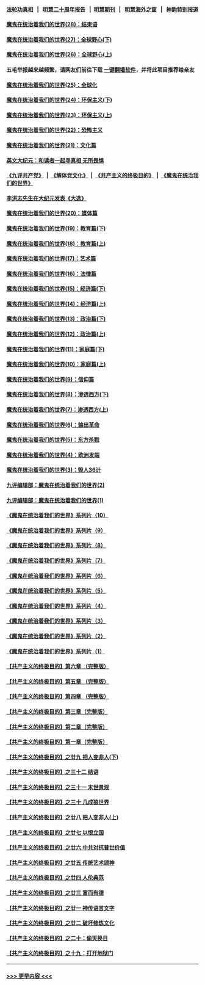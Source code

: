 #### [法轮功真相](https://github.com/gfw-breaker/truth/blob/master/README.md?t=0) &nbsp;&nbsp;|&nbsp;&nbsp; [明慧二十周年报告](https://github.com/gfw-breaker/mh-reports/blob/master/README.md?t=0) &nbsp;&nbsp;|&nbsp;&nbsp;[明慧期刊](https://github.com/gfw-breaker/mh-qikan) &nbsp;&nbsp;|&nbsp;&nbsp; [明慧海外之窗](https://github.com/gfw-breaker/mh-news/blob/master/README.md?t=0) &nbsp;&nbsp;|&nbsp;&nbsp; [神韵特别报道](https://github.com/gfw-breaker/mh-news/blob/master/shenyun.md?t=0)
#### [魔鬼在统治着我们的世界(28)：结束语](../pages/nsc422/n10936246.md?t=06202201) 
#### [魔鬼在统治着我们的世界(27)：全球野心(下)](../pages/nsc422/n10928319.md?t=06202201) 
#### [魔鬼在统治着我们的世界(26)：全球野心(上)](../pages/nsc422/n10900318.md?t=06202201) 
#### 五毛举报越来越频繁，请网友们前往下载 [一键翻墙软件](https://github.com/gfw-breaker/ssr-accounts)，并将此项目推荐给亲友
#### [魔鬼在统治着我们的世界(25)：全球化](../pages/nsc422/n10788205.md?t=06202201) 
#### [魔鬼在统治着我们的世界(24)：环保主义(下)](../pages/nsc422/n10695307.md?t=06202201) 
#### [魔鬼在统治着我们的世界(23)：环保主义(上)](../pages/nsc422/n10688613.md?t=06202201) 
#### [魔鬼在统治着我们的世界(22)：恐怖主义](../pages/nsc422/n10614727.md?t=06202201) 
#### [魔鬼在统治着我们的世界(21)：文化篇](../pages/nsc422/n10597706.md?t=06202201) 
#### [英文大纪元：和读者一起寻真相 无所畏惧](../pages/nsc422/n12542027.md?t=06202201) 
#### [《九评共产党》](https://github.com/begood0513/9ping.md/blob/master/README.md) &nbsp;|&nbsp; [《解体党文化》](../../../../jtdwh.md/blob/master/README.md)  &nbsp;|&nbsp; [《共产主义的终极目的》](../../../../gczydzjmd.md/blob/master/README.md) &nbsp;|&nbsp; [《魔鬼在统治我们的世界》](../../../../mgztzwmdsj.md/blob/master/README.md) 
#### [李洪志先生在大纪元发表《大选》](../pages/nsc422/n12534746.md?t=06202201) 
#### [魔鬼在统治着我们的世界(20)：媒体篇](../pages/nsc422/n10586579.md?t=06202201) 
#### [魔鬼在统治着我们的世界(19)：教育篇(下)](../pages/nsc422/n10564808.md?t=06202201) 
#### [魔鬼在统治着我们的世界(18)：教育篇(上)](../pages/nsc422/n10526970.md?t=06202201) 
#### [魔鬼在统治着我们的世界(17)：艺术篇](../pages/nsc422/n10499093.md?t=06202201) 
#### [魔鬼在统治着我们的世界(16)：法律篇](../pages/nsc422/n10485969.md?t=06202201) 
#### [魔鬼在统治着我们的世界(15)：经济篇(下)](../pages/nsc422/n10469975.md?t=06202201) 
#### [魔鬼在统治着我们的世界(14)：经济篇(上)](../pages/nsc422/n10457370.md?t=06202201) 
#### [魔鬼在统治着我们的世界(13)：政治篇(下)](../pages/nsc422/n10448270.md?t=06202201) 
#### [魔鬼在统治着我们的世界(12)：政治篇(上)](../pages/nsc422/n10444576.md?t=06202201) 
#### [魔鬼在统治着我们的世界(11)：家庭篇(下)](../pages/nsc422/n10440961.md?t=06202201) 
#### [魔鬼在统治着我们的世界(10)：家庭篇(上)](../pages/nsc422/n10435448.md?t=06202201) 
#### [魔鬼在统治着我们的世界(9)：信仰篇](../pages/nsc422/n10432159.md?t=06202201) 
#### [魔鬼在统治着我们的世界(8)：渗透西方(下)](../pages/nsc422/n10429603.md?t=06202201) 
#### [魔鬼在统治着我们的世界(7)：渗透西方(上)](../pages/nsc422/n10426013.md?t=06202201) 
#### [魔鬼在统治着我们的世界(6)：输出革命](../pages/nsc422/n10421536.md?t=06202201) 
#### [魔鬼在统治着我们的世界(5)：东方杀戮](../pages/nsc422/n10417707.md?t=06202201) 
#### [魔鬼在统治着我们的世界(4)：欧洲发端](../pages/nsc422/n10414890.md?t=06202201) 
#### [魔鬼在统治着我们的世界(3)：毁人36计](../pages/nsc422/n10411583.md?t=06202201) 
#### [九评编辑部：魔鬼在统治着我们的世界(2)](../pages/nsc422/n10410036.md?t=06202201) 
#### [九评编辑部：魔鬼在统治着我们的世界(1)](../pages/nsc422/n10406825.md?t=06202201) 
#### [《魔鬼在统治着我们的世界》系列片（10）](../pages/nsc422/n12292670.md?t=06202201) 
#### [《魔鬼在统治着我们的世界》系列片（9）](../pages/nsc422/n12290859.md?t=06202201) 
#### [《魔鬼在统治着我们的世界》系列片（8）](../pages/nsc422/n12287445.md?t=06202201) 
#### [《魔鬼在统治着我们的世界》系列片（7）](../pages/nsc422/n12283425.md?t=06202201) 
#### [《魔鬼在统治着我们的世界》系列片（6）](../pages/nsc422/n12282314.md?t=06202201) 
#### [《魔鬼在统治着我们的世界》系列片（5）](../pages/nsc422/n12281419.md?t=06202201) 
#### [《魔鬼在统治着我们的世界》系列片（4）](../pages/nsc422/n12274024.md?t=06202201) 
#### [《魔鬼在统治着我们的世界》系列片（3）](../pages/nsc422/n12271322.md?t=06202201) 
#### [《魔鬼在统治着我们的世界》系列片（2）](../pages/nsc422/n12269049.md?t=06202201) 
#### [《魔鬼在统治着我们的世界》系列片（1）](../pages/nsc422/n12267575.md?t=06202201) 
#### [【共产主义的终极目的】第六章 （完整版）](../pages/nsc422/n11428913.md?t=06202201) 
#### [【共产主义的终极目的】第五章 （完整版）](../pages/nsc422/n11428912.md?t=06202201) 
#### [【共产主义的终极目的】第四章 （完整版）](../pages/nsc422/n11428907.md?t=06202201) 
#### [【共产主义的终极目的】第三章（完整版）](../pages/nsc422/n11428848.md?t=06202201) 
#### [【共产主义的终极目的】第二章（完整版）](../pages/nsc422/n11428831.md?t=06202201) 
#### [【共产主义的终极目的】第一章（完整版）](../pages/nsc422/n11417651.md?t=06202201) 
#### [【共产主义的终极目的】之廿九 把人变非人(下)](../pages/nsc422/n11344140.md?t=06202201) 
#### [【共产主义的终极目的】之三十二 结语](../pages/nsc422/n11360535.md?t=06202201) 
#### [【共产主义的终极目的】之三十一 末世景观](../pages/nsc422/n11351129.md?t=06202201) 
#### [【共产主义的终极目的】之三十 几成狼世界](../pages/nsc422/n11348280.md?t=06202201) 
#### [【共产主义的终极目的】之廿八 把人变非人(上)](../pages/nsc422/n11340492.md?t=06202201) 
#### [【共产主义的终极目的】之廿七 以恨立国](../pages/nsc422/n11336944.md?t=06202201) 
#### [【共产主义的终极目的】之廿六 中共对抗普世价值](../pages/nsc422/n11324785.md?t=06202201) 
#### [【共产主义的终极目的】之廿五 传统艺术颂神](../pages/nsc422/n11296396.md?t=06202201) 
#### [【共产主义的终极目的】之廿四 人伦典范](../pages/nsc422/n11296397.md?t=06202201) 
#### [【共产主义的终极目的】之廿三 富而有德](../pages/nsc422/n11283598.md?t=06202201) 
#### [【共产主义的终极目的】之廿一 神传语言文字](../pages/nsc422/n11263265.md?t=06202201) 
#### [【共产主义的终极目的】之廿二 破坏修炼文化](../pages/nsc422/n11245728.md?t=06202201) 
#### [【共产主义的终极目的】之二十：偷天换日](../pages/nsc422/n11238846.md?t=06202201) 
#### [【共产主义的终极目的】之十九：打开地狱门](../pages/nsc422/n11206376.md?t=06202201) 

----
#### [ >>> 更早内容 <<< ](../indexes/nsc422-earlier.md)

